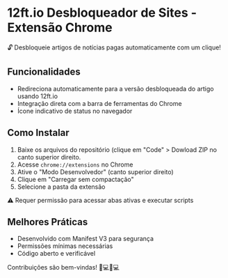 # 12ft.io Desbloqueador de Sites - Extensão Chrome

🔓 Desbloqueie artigos de notícias pagas automaticamente com um clique!

## Funcionalidades
- Redireciona automaticamente para a versão desbloqueada do artigo usando 12ft.io
- Integração direta com a barra de ferramentas do Chrome
- Ícone indicativo de status no navegador

## Como Instalar
1. Baixe os arquivos do repositório (clique em "Code" > Dowload ZIP no canto superior direito.
2. Acesse `chrome://extensions` no Chrome
3. Ative o "Modo Desenvolvedor" (canto superior direito)
4. Clique em "Carregar sem compactação"
5. Selecione a pasta da extensão

⚠️ Requer permissão para acessar abas ativas e executar scripts

## Melhores Práticas
- Desenvolvido com Manifest V3 para segurança
- Permissões mínimas necessárias
- Código aberto e verificável

Contribuições são bem-vindas! 👩💻👨💻
